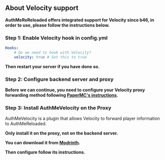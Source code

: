 ## About Velocity support

**AuthMeReReloaded offers integrated support for Velocity since b46, in order to use, please follow the instructions below.**


### Step 1: Enable Velocity hook in config.yml

```yaml
Hooks:
    # Do we need to hook with Velocity?
    velocity: true # Set this to true
```
**Then restart your server if you have done so.**

### Step 2: Configure backend server and proxy

**Before we can continue, you need to configure your Velocity proxy forwarding method following [PaperMC's instructions](https://docs.papermc.io/velocity/player-information-forwarding#configuring-modern-forwarding).**

### Step 3: Install AuthMeVelocity on the Proxy

AuthMeVelocity is a plugin that allows Velocity to forward player information to AuthMeReloaded.

**Only install it on the proxy, not on the backend server.**

**You can download it from [Modrinth](https://modrinth.com/plugin/authmevelocity).**

**Then configure follow its instructions.**
